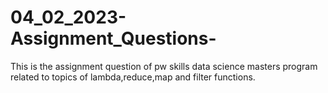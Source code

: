 # 04_02_2023-Assignment_Questions-
This is the assignment question of pw skills data science masters program related to topics of lambda,reduce,map and filter functions.
